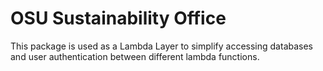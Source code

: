 # OSU Sustainability Office

This package is used as a Lambda Layer to simplify accessing databases and user authentication between different lambda functions.